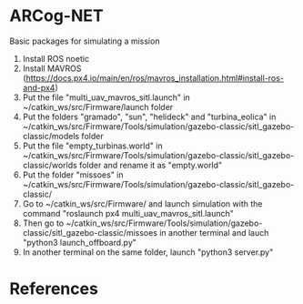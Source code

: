 # ARCog-NET
Basic packages for simulating a mission

1. Install ROS noetic
2. Install MAVROS (https://docs.px4.io/main/en/ros/mavros_installation.html#install-ros-and-px4)
3. Put the file "multi_uav_mavros_sitl.launch" in ~/catkin_ws/src/Firmware/launch folder
4. Put the folders "gramado", "sun", "helideck" and "turbina_eolica" in ~/catkin_ws/src/Firmware/Tools/simulation/gazebo-classic/sitl_gazebo-classic/models folder
5. Put the file "empty_turbinas.world" in ~/catkin_ws/src/Firmware/Tools/simulation/gazebo-classic/sitl_gazebo-classic/worlds folder and rename it as "empty.world"
6. Put the folder "missoes" in ~/catkin_ws/src/Firmware/Tools/simulation/gazebo-classic/sitl_gazebo-classic/
7. Go to ~/catkin_ws/src/Firmware/ and launch simulation with the command "roslaunch px4 multi_uav_mavros_sitl.launch"
8. Then go to ~/catkin_ws/src/Firmware/Tools/simulation/gazebo-classic/sitl_gazebo-classic/missoes in another terminal and lauch "python3 launch_offboard.py"
9. In another terminal on the same folder, launch "python3 server.py"

# References

   
